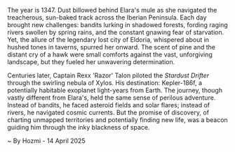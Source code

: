 
The year is 1347.  Dust billowed behind Elara's mule as she navigated the treacherous, sun-baked track across the Iberian Peninsula.  Each day brought new challenges: bandits lurking in shadowed forests, fording raging rivers swollen by spring rains, and the constant gnawing fear of starvation.  Yet, the allure of the legendary lost city of Eldoria, whispered about in hushed tones in taverns, spurred her onward.  The scent of pine and the distant cry of a hawk were small comforts against the vast, unforgiving landscape, but they fueled her unwavering determination.

Centuries later, Captain Rexx 'Razor' Talon piloted the *Stardust Drifter* through the swirling nebula of Xylos.  His destination: Kepler-186f, a potentially habitable exoplanet light-years from Earth.  The journey, though vastly different from Elara's, held the same sense of perilous adventure.  Instead of bandits, he faced asteroid fields and solar flares; instead of rivers, he navigated cosmic currents.  But the promise of discovery, of charting unmapped territories and potentially finding new life, was a beacon guiding him through the inky blackness of space.

~ By Hozmi - 14 April 2025
